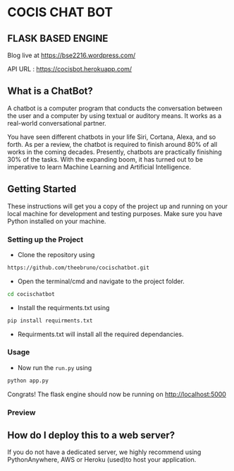 
# COCIS CHAT BOT

## FLASK BASED ENGINE

Blog live at https://bse2216.wordpress.com/

API URL : https://cocisbot.herokuapp.com/

## What is a ChatBot?

A chatbot is a computer program that conducts the conversation between the user and a computer by using textual or auditory means. It works as a real-world conversational partner.

You have seen different chatbots in your life Siri, Cortana, Alexa, and so forth. As per a review, the chatbot is required to finish around 80% of all works in the coming decades. Presently, chatbots are practically finishing 30% of the tasks. With the expanding boom, it has turned out to be imperative to learn Machine Learning and Artificial Intelligence.


## Getting Started

These instructions will get you a copy of the project up and running on your local machine for development and testing purposes. Make sure you have Python installed on your machine.

### Setting up the Project

- Clone the repository using

```bash
https://github.com/theebruno/cocischatbot.git
```

- Open the terminal/cmd and navigate to the project folder.

```bash
cd cocischatbot
```

- Install the requirments.txt using

```bash
pip install requirments.txt
```

- Requirments.txt will install all the required dependancies.

### Usage

- Now run the `run.py` using

```bash
python app.py
```

Congrats! The flask engine should now be running on <http://localhost:5000>



### Preview



## How do I deploy this to a web server?

If you do not have a dedicated server, we highly recommend using PythonAnywhere, AWS or Heroku (used)to host your application.


